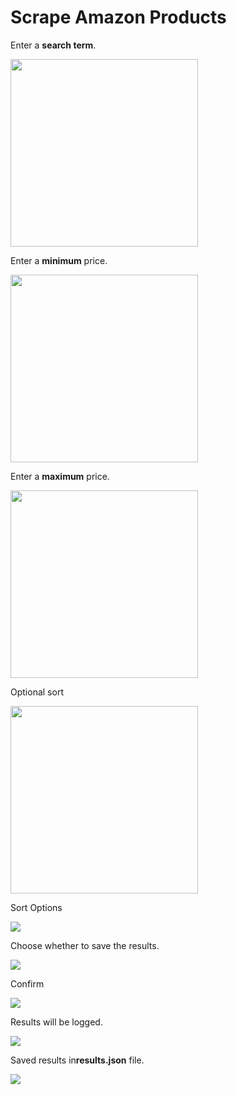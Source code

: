 <h1>Scrape Amazon Products</h1>
<p>Enter a <b>search term</b>.</p>
<img width=300em src='https://i.ibb.co/X3kTvVd/search-term.png'/>
<p>Enter a <b>minimum</b> price.</p>
<img width=300em src='https://i.ibb.co/bLZ9hRs/min-price.png'/>
<p>Enter a <b>maximum</b> price.</p>
<img width=300em src='https://i.ibb.co/Pty5t2P/max-price.png'/>
<p>Optional sort</p>
<img width=300em src='https://i.ibb.co/LvRpbmz/sortbyprice.png'/>
<p>Sort Options</p>
<img src='https://i.ibb.co/Yc2wWts/sortby.png'/>

<p>Choose whether to save the results.</p>
<img src='https://i.ibb.co/94v3Q8F/saveoutput.png'/>


<p>Confirm</p>
<img src='https://i.ibb.co/Kr3t5jL/confirm.png'/>

<p>Results will be logged.</p>
<img src='https://i.ibb.co/cwsxZ6v/results.png'/>
<p>Saved results in<b>results.json</b> file.</p>
<img src='https://i.ibb.co/hR4Qdf1/resultsjson.png'/>